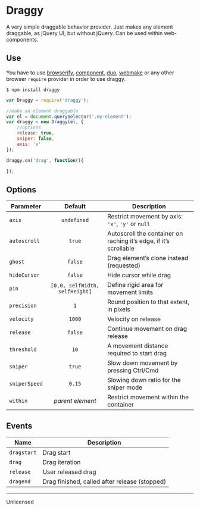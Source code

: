 # Draggy

A very simple draggable behavior provider. Just makes any element draggable, as jQuery UI, but without jQuery.
Can be used within web-components.


## Use

You have to use [browserify](https://github.com/substack/node-browserify), [component](https://github.com/componentjs/component), [duo](http://duojs.org/), [webmake](https://github.com/medikoo/modules-webmake) or any other browser `require` provider in order to use draggy.

`$ npm install draggy`


```js
var Draggy = require('draggy');

//make an element draggable
var el = document.querySelector('.my-element');
var draggy = new Draggy(el, {
	//options
	release: true,
	sniper: false,
	axis: 'x'
});

draggy.on('drag', function(){

});
```


## Options

| Parameter | Default | Description |
|---|:---:|---|
| `axis` | `undefined` | Restrict movement by axis: `'x'`, `'y'` or `null`  |
| `autoscroll` | `true` | Autoscroll the container on raching it’s edge, if it’s scrollable |
| `ghost` | `false` | Drag element’s clone instead (requested) |
| `hideCursor` | `false` | Hide cursor while drag |
| `pin` | `[0,0, selfWidth, selfHeight]` | Define rigid area for movement limits |
| `precision` | `1` | Round position to that extent, in pixels |
| `velocity` | `1000` | Velocity on release |
| `release` | `false` | Continue movement on drag release |
| `threshold` | `10` | A movement distance required to start drag |
| `sniper` | `true` | Slow down movement by pressing Ctrl/Cmd |
| `sniperSpeed` | `0.15` | Slowing down ratio for the sniper mode |
| `within` | _parent element_ | Restrict movement within the container |


## Events

| Name | Description |
|---|---|
| `dragstart` | Drag start |
| `drag` | Drag iteration |
| `release` | User released drag |
| `dragend` | Drag finished, called after release (stopped) |


---


Unlicensed